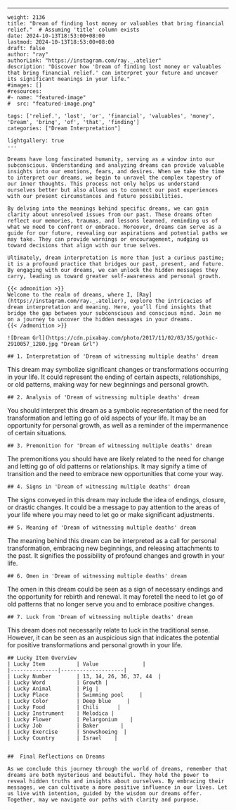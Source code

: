 ---
    weight: 2136
    title: "Dream of finding lost money or valuables that bring financial relief."  # Assuming 'title' column exists
    date: 2024-10-13T18:53:00+08:00
    lastmod: 2024-10-13T18:53:00+08:00
    draft: false
    author: "ray"
    authorLink: "https://instagram.com/ray._.atelier"
    description: "Discover how 'Dream of finding lost money or valuables that bring financial relief.' can interpret your future and uncover its significant meanings in your life."
    #images: []
    #resources:
    #- name: "featured-image"
    #  src: "featured-image.png"
    
    tags: ['relief.', 'lost', 'or', 'financial', 'valuables', 'money', 'Dream', 'bring', 'of', 'that', 'finding']
    categories: ["Dream Interpretation"]
    
    lightgallery: true
    ---
    
    Dreams have long fascinated humanity, serving as a window into our subconscious. Understanding and analyzing dreams can provide valuable insights into our emotions, fears, and desires. When we take the time to interpret our dreams, we begin to unravel the complex tapestry of our inner thoughts. This process not only helps us understand ourselves better but also allows us to connect our past experiences with our present circumstances and future possibilities.
    
    By delving into the meanings behind specific dreams, we can gain clarity about unresolved issues from our past. These dreams often reflect our memories, traumas, and lessons learned, reminding us of what we need to confront or embrace. Moreover, dreams can serve as a guide for our future, revealing our aspirations and potential paths we may take. They can provide warnings or encouragement, nudging us toward decisions that align with our true selves.
    
    Ultimately, dream interpretation is more than just a curious pastime; it is a profound practice that bridges our past, present, and future. By engaging with our dreams, we can unlock the hidden messages they carry, leading us toward greater self-awareness and personal growth.
    
    {{< admonition >}}
    Welcome to the realm of dreams, where I, [Ray](https://instagram.com/ray._.atelier), explore the intricacies of dream interpretation and meaning. Here, you’ll find insights that bridge the gap between your subconscious and conscious mind. Join me on a journey to uncover the hidden messages in your dreams.
    {{< /admonition >}}
    
    ![Dream Grl](https://cdn.pixabay.com/photo/2017/11/02/03/35/gothic-2910057_1280.jpg "Dream Grl")
    
    ## 1. Interpretation of 'Dream of witnessing multiple deaths' dream
    
This dream may symbolize significant changes or transformations occurring in your life. It could represent the ending of certain aspects, relationships, or old patterns, making way for new beginnings and personal growth.
    
    ## 2. Analysis of 'Dream of witnessing multiple deaths' dream
    
You should interpret this dream as a symbolic representation of the need for transformation and letting go of old aspects of your life. It may be an opportunity for personal growth, as well as a reminder of the impermanence of certain situations.
    
    ## 3. Premonition for 'Dream of witnessing multiple deaths' dream
    
The premonitions you should have are likely related to the need for change and letting go of old patterns or relationships. It may signify a time of transition and the need to embrace new opportunities that come your way.
    
    ## 4. Signs in 'Dream of witnessing multiple deaths' dream
    
The signs conveyed in this dream may include the idea of endings, closure, or drastic changes. It could be a message to pay attention to the areas of your life where you may need to let go or make significant adjustments.
    
    ## 5. Meaning of 'Dream of witnessing multiple deaths' dream
    
The meaning behind this dream can be interpreted as a call for personal transformation, embracing new beginnings, and releasing attachments to the past. It signifies the possibility of profound changes and growth in your life.
    
    ## 6. Omen in 'Dream of witnessing multiple deaths' dream
    
The omen in this dream could be seen as a sign of necessary endings and the opportunity for rebirth and renewal. It may foretell the need to let go of old patterns that no longer serve you and to embrace positive changes.
    
    ## 7. Luck from 'Dream of witnessing multiple deaths' dream
    
This dream does not necessarily relate to luck in the traditional sense. However, it can be seen as an auspicious sign that indicates the potential for positive transformations and personal growth in your life.
    
    ## Lucky Item Overview
    | Lucky Item          | Value              |
    |---------------|--------------------|
    | Lucky Number        | 13, 14, 26, 36, 37, 44  |
    | Lucky Word          | Growth |
    | Lucky Animal        | Pig |
    | Lucky Place         | Swimming pool     |
    | Lucky Color         | Deep blue     |
    | Lucky Food          | Chili      |
    | Lucky Instrument    | Melodica |
    | Lucky Flower        | Pelargonium    |
    | Lucky Job           | Baker       |
    | Lucky Exercise      | Snowshoeing  |
    | Lucky Country       | Israel    |
    
    
    ##  Final Reflections on Dreams
    
    As we conclude this journey through the world of dreams, remember that dreams are both mysterious and beautiful. They hold the power to reveal hidden truths and insights about ourselves. By embracing their messages, we can cultivate a more positive influence in our lives. Let us live with intention, guided by the wisdom our dreams offer. Together, may we navigate our paths with clarity and purpose.
    